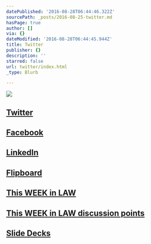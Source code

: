 ```yaml
---
datePublished: '2016-08-28T06:44:46.322Z'
sourcePath: _posts/2016-08-25-twitter.md
hasPage: true
author: []
via: {}
dateModified: '2016-08-28T06:44:45.944Z'
title: Twitter
publisher: {}
description: ''
starred: false
url: twitter/index.html
_type: Blurb

---
```

![](https://the-grid-user-content.s3-us-west-2.amazonaws.com/b4111a73-683c-4005-a3ab-31baa2cbc1c9.jpg)

## [Twitter][0]

## [Facebook][1]

## [LinkedIn][2]

## [Flipboard][3]

## [This WEEK in LAW][4]

## [This WEEK in LAW discussion points][5]

## [Slide Decks][6]

[0]: http://twitter.com/dhowell "Twitter"
[1]: http://facebook.com/denisehowell "Facebook"
[2]: https://www.linkedin.com/in/denisehowell "LinkedIn"
[3]: https://flipboard.com/@dhowell "Flipboard"
[4]: https://twit.tv/shows/this-week-in-law "This WEEK in LAW"
[5]: https://tagpacker.com/user/thisweekinlaw "TWiL discussion points"
[6]: http://www.slideshare.net/denisehowell/presentations "Slide Decks"